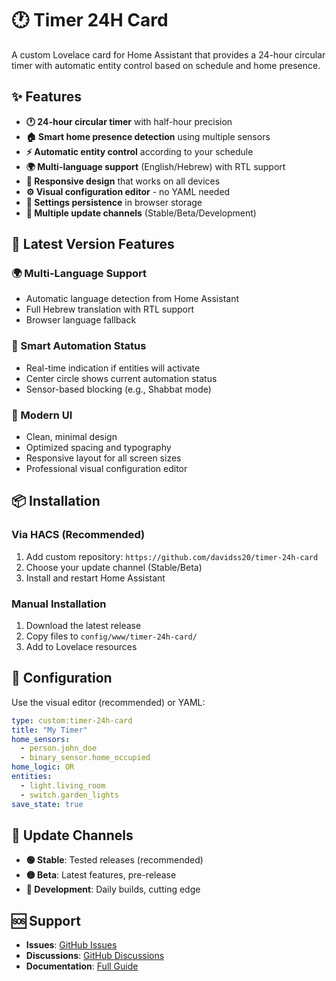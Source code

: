 # 🕐 Timer 24H Card

A custom Lovelace card for Home Assistant that provides a 24-hour circular timer with automatic entity control based on schedule and home presence.

## ✨ Features

- **🕐 24-hour circular timer** with half-hour precision
- **🏠 Smart home presence detection** using multiple sensors
- **⚡ Automatic entity control** according to your schedule
- **🌍 Multi-language support** (English/Hebrew) with RTL support
- **📱 Responsive design** that works on all devices
- **⚙️ Visual configuration editor** - no YAML needed
- **💾 Settings persistence** in browser storage
- **📡 Multiple update channels** (Stable/Beta/Development)

## 🚀 Latest Version Features

### 🌍 Multi-Language Support
- Automatic language detection from Home Assistant
- Full Hebrew translation with RTL support
- Browser language fallback

### 🎯 Smart Automation Status
- Real-time indication if entities will activate
- Center circle shows current automation status
- Sensor-based blocking (e.g., Shabbat mode)

### 🎨 Modern UI
- Clean, minimal design
- Optimized spacing and typography
- Responsive layout for all screen sizes
- Professional visual configuration editor

## 📦 Installation

### Via HACS (Recommended)
1. Add custom repository: `https://github.com/davidss20/timer-24h-card`
2. Choose your update channel (Stable/Beta)
3. Install and restart Home Assistant

### Manual Installation
1. Download the latest release
2. Copy files to `config/www/timer-24h-card/`
3. Add to Lovelace resources

## 🔧 Configuration

Use the visual editor (recommended) or YAML:

```yaml
type: custom:timer-24h-card
title: "My Timer"
home_sensors:
  - person.john_doe
  - binary_sensor.home_occupied
home_logic: OR
entities:
  - light.living_room
  - switch.garden_lights
save_state: true
```

## 📡 Update Channels

- **🟢 Stable**: Tested releases (recommended)
- **🟡 Beta**: Latest features, pre-release
- **🔴 Development**: Daily builds, cutting edge

## 🆘 Support

- **Issues**: [GitHub Issues](https://github.com/davidss20/timer-24h-card/issues)
- **Discussions**: [GitHub Discussions](https://github.com/davidss20/timer-24h-card/discussions)
- **Documentation**: [Full Guide](https://github.com/davidss20/timer-24h-card/blob/main/README.md)
